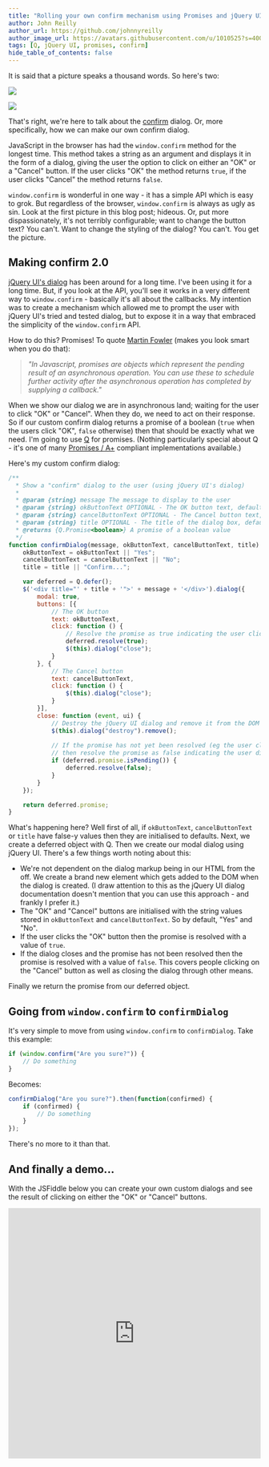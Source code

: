 ```yaml
---
title: "Rolling your own confirm mechanism using Promises and jQuery UI"
author: John Reilly
author_url: https://github.com/johnnyreilly
author_image_url: https://avatars.githubusercontent.com/u/1010525?s=400&u=294033082cfecf8ad1645b4290e362583b33094a&v=4
tags: [Q, jQuery UI, promises, confirm]
hide_table_of_contents: false
---
```

It is said that a picture speaks a thousand words. So here's two:

 ![](http://4.bp.blogspot.com/-zZvqgKiP9CI/UpN7YtkFbnI/AAAAAAAAAe4/OUpA5uVpCl4/s400/Ugly.png)

![](http://4.bp.blogspot.com/-VVzJ7B0Uhys/UpN7vnX7diI/AAAAAAAAAe8/i3hlMT1ECB8/s400/Pretty.png)

That's right, we're here to talk about the [confirm](<https://developer.mozilla.org/en-US/docs/Web/API/Window.confirm>) dialog. Or, more specifically, how we can make our own confirm dialog.

JavaScript in the browser has had the `window.confirm` method for the longest time. This method takes a string as an argument and displays it in the form of a dialog, giving the user the option to click on either an "OK" or a "Cancel" button. If the user clicks "OK" the method returns `true`, if the user clicks "Cancel" the method returns `false`.

`window.confirm` is wonderful in one way - it has a simple API which is easy to grok. But regardless of the browser, `window.confirm` is always as ugly as sin. Look at the first picture in this blog post; hideous. Or, put more dispassionately, it's not terribly configurable; want to change the button text? You can't. Want to change the styling of the dialog? You can't. You get the picture.

## Making confirm 2.0

[jQuery UI's dialog](<http://jqueryui.com/dialog/#modal-confirmation>) has been around for a long time. I've been using it for a long time. But, if you look at the API, you'll see it works in a very different way to `window.confirm` \- basically it's all about the callbacks. My intention was to create a mechanism which allowed me to prompt the user with jQuery UI's tried and tested dialog, but to expose it in a way that embraced the simplicity of the `window.confirm` API.

How to do this? Promises! To quote [Martin Fowler](<http://martinfowler.com/bliki/JavascriptPromise.html>) (makes you look smart when you do that):

> *"In Javascript, promises are objects which represent the pending result of an asynchronous operation. You can use these to schedule further activity after the asynchronous operation has completed by supplying a callback."*

When we show our dialog we are in asynchronous land; waiting for the user to click "OK" or "Cancel". When they do, we need to act on their response. So if our custom confirm dialog returns a promise of a boolean (`true` when the users click "OK", `false` otherwise) then that should be exactly what we need. I'm going to use [Q](<https://github.com/kriskowal/q>) for promises. (Nothing particularly special about Q - it's one of many [Promises / A+](<https://github.com/promises-aplus/promises-spec/blob/master/implementations.md>) compliant implementations available.)

Here's my custom confirm dialog:

```js
/**
  * Show a "confirm" dialog to the user (using jQuery UI's dialog)
  *
  * @param {string} message The message to display to the user
  * @param {string} okButtonText OPTIONAL - The OK button text, defaults to "Yes"
  * @param {string} cancelButtonText OPTIONAL - The Cancel button text, defaults to "No"
  * @param {string} title OPTIONAL - The title of the dialog box, defaults to "Confirm..."
  * @returns {Q.Promise<boolean>} A promise of a boolean value
  */
function confirmDialog(message, okButtonText, cancelButtonText, title) {
    okButtonText = okButtonText || "Yes";
    cancelButtonText = cancelButtonText || "No";
    title = title || "Confirm...";

    var deferred = Q.defer();
    $('<div title="' + title + '">' + message + '</div>').dialog({
        modal: true,
        buttons: [{
            // The OK button
            text: okButtonText,
            click: function () {
                // Resolve the promise as true indicating the user clicked "OK"
                deferred.resolve(true);
                $(this).dialog("close");
            }
        }, {
            // The Cancel button
            text: cancelButtonText,
            click: function () {
                $(this).dialog("close");
            }
        }],
        close: function (event, ui) {
            // Destroy the jQuery UI dialog and remove it from the DOM
            $(this).dialog("destroy").remove();
            
            // If the promise has not yet been resolved (eg the user clicked the close icon) 
            // then resolve the promise as false indicating the user did *not* click "OK"
            if (deferred.promise.isPending()) {
                deferred.resolve(false);
            }
        }
    });

    return deferred.promise;
}
```

What's happening here? Well first of all, if `okButtonText`, `cancelButtonText` or `title` have false-y values then they are initialised to defaults. Next, we create a deferred object with Q. Then we create our modal dialog using jQuery UI. There's a few things worth noting about this:

- We're not dependent on the dialog markup being in our HTML from the off. We create a brand new element which gets added to the DOM when the dialog is created. (I draw attention to this as the jQuery UI dialog documentation doesn't mention that you can use this approach - and frankly I prefer it.)
- The "OK" and "Cancel" buttons are initialised with the string values stored in `okButtonText` and `cancelButtonText`. So by default, "Yes" and "No".
- If the user clicks the "OK" button then the promise is resolved with a value of `true`.
- If the dialog closes and the promise has not been resolved then the promise is resolved with a value of `false`. This covers people clicking on the "Cancel" button as well as closing the dialog through other means.

<!-- -->

Finally we return the promise from our deferred object.

## Going from `window.confirm` to `confirmDialog`

It's very simple to move from using `window.confirm` to `confirmDialog`. Take this example:

```js
if (window.confirm("Are you sure?")) {
    // Do something
}
```

Becomes:

```js
confirmDialog("Are you sure?").then(function(confirmed) {
    if (confirmed) {
        // Do something
    }
});
```

There's no more to it than that.

## And finally a demo...

With the JSFiddle below you can create your own custom dialogs and see the result of clicking on either the "OK" or "Cancel" buttons.

<iframe width="100%" height="500" src="http://jsfiddle.net/johnny_reilly/ARWL5/embedded/result,js,html,css" allowFullScreen="allowFullScreen" frameBorder="0"></iframe>


